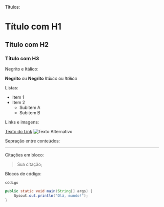 Títulos:

# Título com H1
## Título com H2
### Título com H3

Negrito e Itálico:

**Negrito** ou __Negrito__
*Itálico* ou _Itálico_

Listas:

- Item 1
- Item 2
    - Subitem A
    - Subitem B

Links e imagens:

[Texto do Link](www.exemplo.com)
![Texto Alternativo](imagem.jpg)

Sepração entre conteúdos:

---

Citações em bloco:

> Sua citação;

Blocos de código:

```código```

```java
public static void main(String[] args) {
    Sysout.out.println("Olá, mundo!");
}
```


